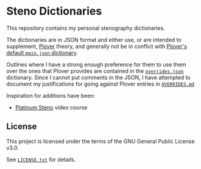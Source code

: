 # Steno Dictionaries

This repository contains my personal stenography dictionaries.

The dictionaries are in JSON format and either use, or are intended to
supplement, [Plover][] theory, and generally not be in conflict with [Plover's
default `main.json` dictionary][Plover main.json].

Outlines where I have a strong enough preference for them to use them over the
ones that Plover provides are contained in the [`overrides.json`][] dictionary.
Since I cannot put comments in the JSON, I have attempted to document my
justifications for going against Plover entries in [`OVERRIDES.md`][]

Inspiration for additions have been:

- [Platinum Steno][] video course

## License

This project is licensed under the terms of the GNU General Public License v3.0.

See [`LICENSE.txt`][] for details.

[`LICENSE.txt`]: ./LICENSE.txt
[`overrides.json`]: ./dictionaries/overrides.json
[`OVERRIDES.md`]: ./OVERRIDES.md
[Platinum Steno]: https://www.youtube.com/channel/UC-bfgyMjBdFuzhuL4Ff6XqA
[Plover]: http://www.openstenoproject.org/plover/
[Plover main.json]: https://github.com/openstenoproject/plover/blob/master/plover/assets/main.json
